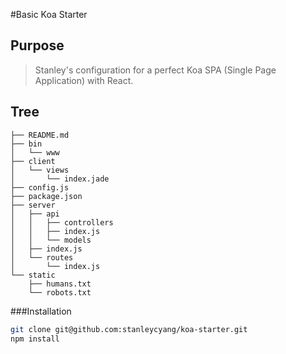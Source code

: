 #Basic Koa Starter

## Purpose
>Stanley's configuration for a perfect Koa SPA (Single Page Application) with React.

## Tree

```
├── README.md
├── bin
│   └── www
├── client
│   └── views
│       └── index.jade
├── config.js
├── package.json
├── server
│   ├── api
│   │   ├── controllers
│   │   ├── index.js
│   │   └── models
│   ├── index.js
│   └── routes
│       └── index.js
└── static
    ├── humans.txt
    └── robots.txt
```

###Installation

```bash
git clone git@github.com:stanleycyang/koa-starter.git
npm install
```
